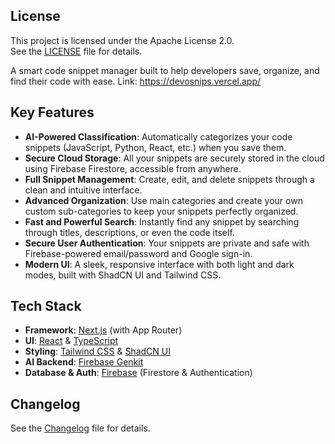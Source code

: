 ## License

This project is licensed under the Apache License 2.0.  
See the [LICENSE](./LICENSE) file for details.

A smart code snippet manager built to help developers save, organize, and find their code with ease.
Link: https://devosnips.vercel.app/

## Key Features

- **AI-Powered Classification**: Automatically categorizes your code snippets (JavaScript, Python, React, etc.) when you save them.
- **Secure Cloud Storage**: All your snippets are securely stored in the cloud using Firebase Firestore, accessible from anywhere.
- **Full Snippet Management**: Create, edit, and delete snippets through a clean and intuitive interface.
- **Advanced Organization**: Use main categories and create your own custom sub-categories to keep your snippets perfectly organized.
- **Fast and Powerful Search**: Instantly find any snippet by searching through titles, descriptions, or even the code itself.
- **Secure User Authentication**: Your snippets are private and safe with Firebase-powered email/password and Google sign-in.
- **Modern UI**: A sleek, responsive interface with both light and dark modes, built with ShadCN UI and Tailwind CSS.

## Tech Stack

- **Framework**: [Next.js](https://nextjs.org/) (with App Router)
- **UI**: [React](https://react.dev/) & [TypeScript](https://www.typescriptlang.org/)
- **Styling**: [Tailwind CSS](https://tailwindcss.com/) & [ShadCN UI](https://ui.shadcn.com/)
- **AI Backend**: [Firebase Genkit](https://firebase.google.com/docs/genkit)
- **Database & Auth**: [Firebase](https://firebase.google.com/) (Firestore & Authentication)

## Changelog
See the [Changelog](./CHANGELOG.md) file for details.
